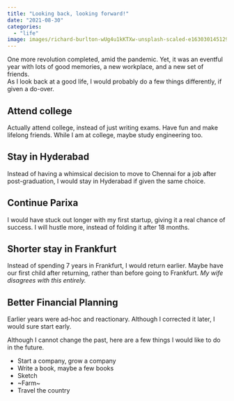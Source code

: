 ```yaml
---
title: "Looking back, looking forward!"
date: "2021-08-30"
categories: 
  - "life"
image: images/richard-burlton-wUg4u1kKTXw-unsplash-scaled-e1630301451295.jpg
---
```


One more revolution completed, amid the pandemic. Yet, it was an eventful year with lots of good memories, a new workplace, and a new set of friends.  
As I look back at a good life, I would probably do a few things differently, if given a do-over.

## Attend college

Actually attend college, instead of just writing exams. Have fun and make lifelong friends. While I am at college, maybe study engineering too.

## Stay in Hyderabad

Instead of having a whimsical decision to move to Chennai for a job after post-graduation, I would stay in Hyderabad if given the same choice.

## Continue Parixa

I would have stuck out longer with my first startup, giving it a real chance of success. I will hustle more, instead of folding it after 18 months.

## Shorter stay in Frankfurt

Instead of spending 7 years in Frankfurt, I would return earlier. Maybe have our first child after returning, rather than before going to Frankfurt. _My wife disagrees with this entirely._

## Better Financial Planning

Earlier years were ad-hoc and reactionary. Although I corrected it later, I would sure start early.

  
Although I cannot change the past, here are a few things I would like to do in the future.

- Start a company, grow a company
- Write a book, maybe a few books
- Sketch
- ~Farm~
- Travel the country

